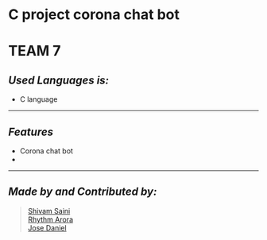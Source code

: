 # C project corona chat bot
# TEAM 7
## _Used Languages is:_
- C language

___

## _Features_

- Corona chat bot
- 

___

## _Made by and Contributed by:_
> [Shivam Saini](https://github.com/Phoenix-07)<br />
[Rhythm Arora](https://github.com/rym29)<br />
[Jose Daniel](https://github.com/Danielpzos)<br />






